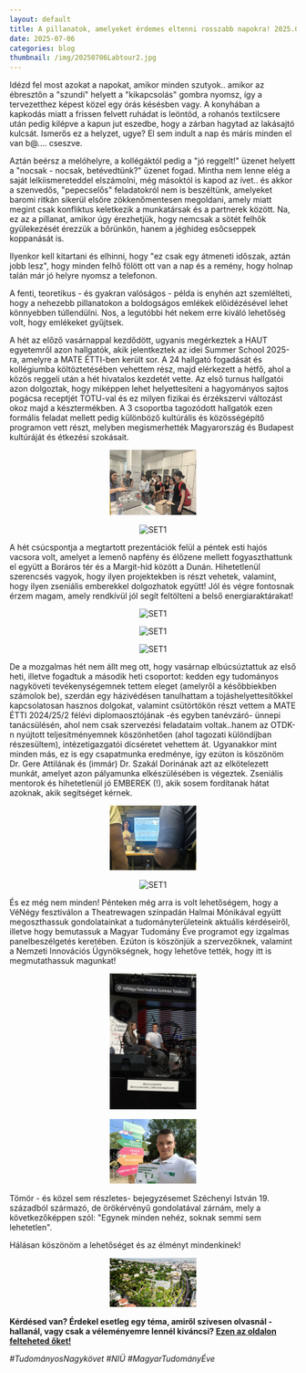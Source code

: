 ```yaml
---
layout: default
title: A pillanatok, amelyeket érdemes eltenni rosszabb napokra! 2025.06.30-07.05.
date: 2025-07-06 
categories: blog
thumbnail: /img/20250706Labtour2.jpg
---
```


Idézd fel most azokat a napokat, amikor minden szutyok.. amikor az ébresztőn a "szundi" helyett a "kikapcsolás" gombra nyomsz, így a tervezetthez képest közel egy órás késésben vagy. A konyhában a kapkodás miatt a frissen felvett ruhádat is leöntöd, a rohanós textilcsere után  pedig kilépve a kapun jut eszedbe, hogy a zárban hagytad az lakásajtó kulcsát. Ismerős ez a helyzet, ugye? 
El sem indult a nap és máris minden el van b@.... cseszve.

Aztán beérsz a melóhelyre, a kollégáktól pedig a "jó reggelt!" üzenet helyett a "nocsak - nocsak, betévedtünk?" üzenet fogad. Mintha nem lenne elég a saját lelkiismereteddel elszámolni, még másoktól is kapod az ívet.. és akkor a szenvedős, "pepecselős" feladatokról nem is beszéltünk, amelyeket baromi ritkán sikerül elsőre zökkenőmentesen megoldani, amely miatt megint csak konfliktus keletkezik a munkatársak és a partnerek között. Na, ez az a pillanat, amikor úgy érezhetjük, hogy nemcsak a sötét felhők gyülekezését érezzük a bőrünkön, hanem a jéghideg esőcseppek koppanását is.

Ilyenkor kell kitartani és elhinni, hogy "ez csak egy átmeneti időszak, aztán jobb lesz", hogy minden felhő fölött ott van a nap és a remény, hogy holnap talán már jó helyre nyomsz a telefonon.

A fenti, teoretikus - és gyakran valóságos - példa is enyhén azt szemlélteti, hogy a nehezebb pillanatokon a boldogságos emlékek előidézésével lehet könnyebben túllendülni. Nos, a legutóbbi hét nekem erre kiváló lehetőség volt, hogy emlékeket gyűjtsek.

A hét az előző vasárnappal kezdődött, ugyanis megérkeztek a HAUT egyetemről azon hallgatók, akik jelentkeztek az idei Summer School 2025-ra, amelyre a MATE ÉTTI-ben került sor. A 24 hallgató fogadását és kollégiumba költöztetésében vehettem rész, majd elérkezett a hétfő, ahol a közös reggeli után a hét hivatalos kezdetét vette. Az első turnus hallgatói azon dolgoztak, hogy miképpen lehet helyettesíteni a hagyományos sajtos pogácsa receptjét TOTU-val és ez milyen fizikai és érzékszervi változást okoz majd a késztermékben. A 3 csoportba tagozódott hallgatók ezen formális feladat mellett pedig különböző kultúrális és közösségépítő programon vett részt, melyben megismerhették Magyarország és Budapest kultúráját és étkezési szokásait. 

<p align="center">
  <img src="/img/20250706Labtour1.jpg" alt="SET1" style="max-width:30%;">
</p>
<p align="center">
  <img src="/img/20250706étterem.jpg" alt="SET1" style="max-width:30%;">
</p>


A hét csúcspontja a megtartott prezentációk felül a péntek esti hajós vacsora volt, amelyet a lemenő napfény és élőzene mellett fogyaszthattunk el együtt a Boráros tér és a Margit-híd között a Dunán. Hihetetlenül szerencsés vagyok, hogy ilyen projektekben is részt vehetek, valamint, hogy ilyen zseniális emberekkel dolgozhatok együtt! Jól és végre fontosnak érzem magam, amely rendkívül jól segít feltölteni a belső energiaraktárakat!

<p align="center">
  <img src="/img/20250706hajó1.jpg" alt="SET1" style="max-width:30%;">
</p>

<p align="center">
  <img src="/img/20250706hajó2.jpg" alt="SET1" style="max-width:30%;">
</p>

<p align="center">
  <img src="/img/20250706hajó3.jpg" alt="SET1" style="max-width:30%;">
</p>


De a mozgalmas hét nem állt meg ott, hogy vasárnap elbúcsúztattuk az első heti, illetve fogadtuk a második heti csoportot: kedden egy tudományos nagyköveti tevékenységemnek tettem eleget (amelyről a későbbiekben számolok be), szerdán egy házivédésen tanulhattam a tojáshelyettesítőkkel kapcsolatosan hasznos dolgokat, valamint csütörtökön részt vettem a MATE ÉTTI 2024/25/2 félévi diplomaosztójának -és egyben tanévzáró- ünnepi tanácsülésén, ahol nem csak szervezési feladataim voltak..hanem az OTDK-n nyújtott teljesítményemnek köszönhetően (ahol tagozati különdíjban részesültem), intézetigazgatói dicséretet vehettem át. Ugyanakkor mint minden más, ez is egy csapatmunka eredménye, így ezúton is köszönöm Dr. Gere Attilának és (immár) Dr. Szakál Dorinának azt az elkötelezett munkát, amelyet azon pályamunka elkészülésében is végeztek. Zseniális mentorok és hihetetlenül jó EMBEREK (!), akik sosem fordítanak hátat azoknak, akik segítséget kérnek.

<p align="center">
  <img src="/img/20250706házivédés.jpg" alt="SET1" style="max-width:30%;">
</p>

<p align="center">
  <img src="/img/20250706dicséret.jpg" alt="SET1" style="max-width:30%;">
</p>

És ez még nem minden! Pénteken még arra is volt lehetőségem, hogy a VéNégy fesztiválon a Theatrewagen színpadán Halmai Mónikával együtt megoszthassuk gondolatainkat a tudományterületeink aktuális kérdéseiről, illetve hogy bemutassuk a Magyar Tudomány Éve programot egy izgalmas panelbeszélgetés keretében. Ezúton is köszönjük a szervezőknek, valamint a Nemzeti Innovációs Ügynökségnek, hogy lehetőve tették, hogy itt is megmutathassuk magunkat!

<p align="center">
  <img src="/img/20250706VéNégy1.jpg" alt="SET1" style="max-width:30%;">
</p>
<p align="center">
  <img src="/img/20250706VéNégy2.jpg" alt="SET1" style="max-width:30%;">
</p>

Tömör - és közel sem részletes- bejegyzésemet Széchenyi István 19. századból származó, de örökérvényű gondolatával zárnám, mely a következőképpen szól: "Egynek minden nehéz, soknak semmi sem lehetetlen".

Hálásan köszönöm a lehetőséget és az élményt mindenkinek!




<p align="center">
  <img src="/img/20250630BudaiCampus.jpg" alt="SET1" style="max-width:30%;">
</p>






**Kérdésed van? Érdekel esetleg egy téma, amiről szívesen olvasnál - hallanál, vagy csak a véleményemre lennél kiváncsi? [Ezen az oldalon felteheted őket!](https://www.facebook.com/profile.php?id=61575576670042)**

*#TudományosNagykövet #NIÜ #MagyarTudományÉve*



